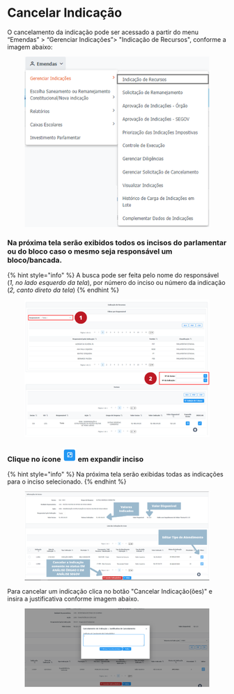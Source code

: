 # Cancelar Indicação

O cancelamento da indicação pode ser acessado a partir do menu “Emendas” > “Gerenciar Indicações”> "Indicação de Recursos", conforme a imagem abaixo:

<figure><img src="../../.gitbook/assets/image (572).png" alt=""><figcaption></figcaption></figure>

### Na próxima tela serão exibidos todos os incisos do parlamentar ou do bloco caso o mesmo seja responsável um bloco/bancada.

{% hint style="info" %}
A busca pode ser feita pelo nome do responsável (_1, no lado esquerdo da tela_), por número do inciso ou número da indicação (_2, canto direto da tela_) &#x20;
{% endhint %}

<figure><img src="../../.gitbook/assets/1 (2) (2).png" alt=""><figcaption></figcaption></figure>

### **Clique no ícone** ![](<../../.gitbook/assets/image (7) (1) (1).png>) **em expandir inciso**&#x20;

{% hint style="info" %}
Na próxima tela serão exibidas todas as indicações para o inciso selecionado.
{% endhint %}

<figure><img src="../../.gitbook/assets/Cancelar Indicação (1).png" alt=""><figcaption></figcaption></figure>

Para cancelar um indicação clica no botão "Cancelar Indicação(ões)" e insira a justificativa conforme imagem abaixo.

<figure><img src="../../.gitbook/assets/image (573).png" alt=""><figcaption></figcaption></figure>
